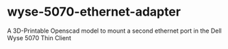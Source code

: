 # wyse-5070-ethernet-adapter
A 3D-Printable Openscad model to mount a second ethernet port in the Dell Wyse 5070 Thin Client 
